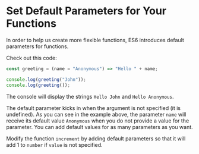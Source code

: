 # Set Default Parameters for Your Functions
In order to help us create more flexible functions, ES6 introduces default parameters for functions.

Check out this code:
```javascript
const greeting = (name = "Anonymous") => "Hello " + name;

console.log(greeting("John"));
console.log(greeting());
```
The console will display the strings `Hello John` and `Hello Anonymous`.

The default parameter kicks in when the argument is not specified (it is undefined). As you can see in the example above, the parameter `name` will receive its default value `Anonymous` when you do not provide a value for the parameter. You can add default values for as many parameters as you want.

Modify the function `increment` by adding default parameters so that it will add 1 to `number` if `value` is not specified.

